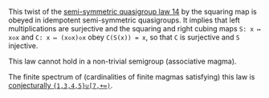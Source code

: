 This twist of the [semi-symmetric quasigroup law 14](https://teorth.github.io/equational_theories/implications/?14) by the squaring map is obeyed in idempotent semi-symmetric quasigroups.  It implies that left multiplications are surjective and the squaring and right cubing maps `S: x ↦ x◇x` and `C: x ↦ (x◇x)◇x` obey `C(S(x)) = x`, so that `C` is surjective and `S` injective.

This law cannot hold in a non-trivial semigroup (associative magma).

The finite spectrum of (cardinalities of finite magmas satisfying) this law is [conjecturally `{1,3,4,5}∪[7,+∞)`](https://leanprover.zulipchat.com/#narrow/channel/458659-Equational/topic/Order.203.20Spectra/with/527073087).
